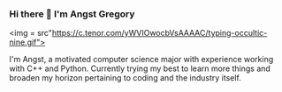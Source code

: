 ### Hi there 👋 I'm **Angst Gregory**


<img = src"https://c.tenor.com/yWVIOwocbVsAAAAC/typing-occultic-nine.gif">

I'm Angst, a motivated computer science major with experience working with C++ and Python. Currently trying my best to learn more things and broaden my horizon pertaining to coding and the industry itself.
